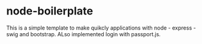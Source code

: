 # node-boilerplate


This is a simple template to make quikcly applications with node - express - swig and bootstrap.
ALso implemented login with passport.js.
